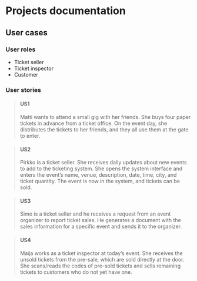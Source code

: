 # Projects documentation

## User cases
### User roles
- Ticket seller
- Ticket inspector
- Customer

### User stories
>#### US1
>
> Matti wants to attend a small gig with her friends. She buys four paper tickets in advance from a ticket office. On the event day, she distributes the tickets to her friends, and they all use them at the gate to enter.

> #### US2
>
> Pirkko is a ticket seller. She receives daily updates about new events to add to the ticketing system. She opens the system interface and enters the event’s name, venue, description, date, time, city, and ticket quantity. The event is now in the system, and tickets can be sold.

> #### US3
>
> Simo is a ticket seller and he receives a request from an event organizer to report ticket sales. He generates a document with the sales information for a specific event and sends it to the organizer.


> #### US4
> 
> Maija works as a ticket inspector at today’s event. She receives the unsold tickets from the pre-sale, which are sold directly at the door. She scans/reads the codes of pre-sold tickets and sells remaining tickets to customers who do not yet have one. 
